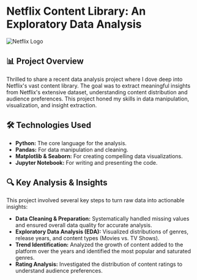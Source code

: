 # Netflix Content Library: An Exploratory Data Analysis

![Netflix Logo](<img src="https://i.imgur.com/XqQZ4uV.png" alt="Netflix Logo" width="200"/>)

## 📊 Project Overview

Thrilled to share a recent data analysis project where I dove deep into Netflix's vast content library. The goal was to extract meaningful insights from Netflix's extensive dataset, understanding content distribution and audience preferences. This project honed my skills in data manipulation, visualization, and insight extraction.

## 🛠️ Technologies Used

* **Python:** The core language for the analysis.
* **Pandas:** For data manipulation and cleaning.
* **Matplotlib & Seaborn:** For creating compelling data visualizations.
* **Jupyter Notebook:** For writing and presenting the code.

## 🔍 Key Analysis & Insights

This project involved several key steps to turn raw data into actionable insights:

* **Data Cleaning & Preparation:** Systematically handled missing values and ensured overall data quality for accurate analysis.
* **Exploratory Data Analysis (EDA):** Visualized distributions of genres, release years, and content types (Movies vs. TV Shows).
* **Trend Identification:** Analyzed the growth of content added to the platform over the years and identified the most popular and saturated genres.
* **Rating Analysis:** Investigated the distribution of content ratings to understand audience preferences.
